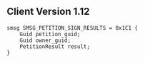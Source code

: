 ## Client Version 1.12

```rust,ignore
smsg SMSG_PETITION_SIGN_RESULTS = 0x1C1 {
    Guid petition_guid;    
    Guid owner_guid;    
    PetitionResult result;    
}

```
